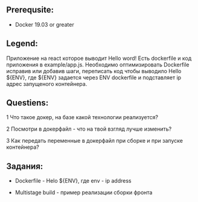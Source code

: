 ## Prerequsite:

* Docker 19.03 or greater

## Legend:

Приложение на react которое выводит Hello word! Есть dockerfile и код приложения в example/app.js. 
Необходимо оптимизировать Dockerfile исправив или добавив шаги, переписать код чтобы выводило Hello ${ENV}, где ${ENV} задается через ENV dockerfile и подставляет ip адрес запущеного контейнера.

## Questiens:

1 Что такое докер, на базе какой технологии реализуется?

2 Посмотри в докерфайл - что на твой взгляд лучше изменить?

3 Как передать переменные в докерфайл при сборке и при запуске контейнера?

## Задания:

* Dockerfile - Helo ${ENV}, где env - ip address 

* Multistage build - пример реализации сборки фронта

